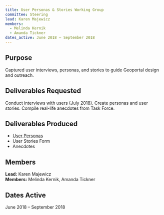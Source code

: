 ```yaml
---
title: User Personas & Stories Working Group
committee: Steering
lead: Karen Majewicz
members:
  - Melinda Kernik
  - Amanda Tickner
dates_active: June 2018 – September 2018
---
```


## Purpose

Captured user interviews, personas, and stories to guide Geoportal design and outreach.

## Deliverables Requested

Conduct interviews with users (July 2018). Create personas and user stories. Compile real-life anecdotes from Task Force.

## Deliverables Produced

- [User Personas](../../library/user-personas/)
- User Stories Form
- Anecdotes

## Members
**Lead:** Karen Majewicz  
**Members:** Melinda Kernik, Amanda Tickner

## Dates Active
June 2018 – September 2018

